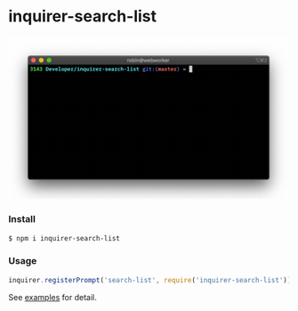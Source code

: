 # inquirer-search-list

![](preview.gif)

### Install

```
$ npm i inquirer-search-list
```

### Usage

```js
inquirer.registerPrompt('search-list', require('inquirer-search-list'));
```

See [examples](https://github.com/robin-rpr/inquirer-search-list/blob/master/examples/) for detail.
